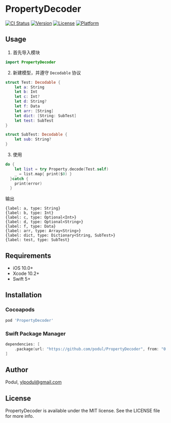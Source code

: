 # PropertyDecoder

[![CI Status](https://img.shields.io/travis/podul/PropertyDecoder.svg?style=flat)](https://travis-ci.org/podul/PropertyDecoder)
[![Version](https://img.shields.io/cocoapods/v/PropertyDecoder.svg?style=flat)](https://cocoapods.org/pods/PropertyDecoder)
[![License](https://img.shields.io/cocoapods/l/PropertyDecoder.svg?style=flat)](https://cocoapods.org/pods/PropertyDecoder)
[![Platform](https://img.shields.io/cocoapods/p/PropertyDecoder.svg?style=flat)](https://cocoapods.org/pods/PropertyDecoder)

## Usage

1. 首先导入模块
``` Swift
import PropertyDecoder
```

2. 新建模型，并遵守 `Decodable` 协议
``` Swift
struct Test: Decodable {
    let a: String
    let b: Int
    let c: Int?
    let d: String?
    let f: Data
    let arr: [String]
    let dict: [String: SubTest]
    let test: SubTest
}

struct SubTest: Decodable {
    let sub: String?
}
```
3. 使用
``` Swift
do {
    let list = try Property.decode(Test.self)
    _ = list.map{ print($0) }
  }catch {
    print(error)
  }
```
输出
```
{label: a, type: String}
{label: b, type: Int}
{label: c, type: Optional<Int>}
{label: d, type: Optional<String>}
{label: f, type: Data}
{label: arr, type: Array<String>}
{label: dict, type: Dictionary<String, SubTest>}
{label: test, type: SubTest}
```

## Requirements

* iOS 10.0+
* Xcode 10.2+
* Swift 5+

## Installation

### Cocoapods

```ruby
pod 'PropertyDecoder'
```
### Swift Package Manager
``` Swift
dependencies: [
    .package(url: "https://github.com/podul/PropertyDecoder", from: "0.1.1")
]
```
## Author

Podul, ylpodul@gmail.com

## License

PropertyDecoder is available under the MIT license. See the LICENSE file for more info.
